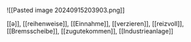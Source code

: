 ![[Pasted image 20240915203903.png]]

[[ə]], [[reihenweise]], [[Einnahme]], [[verzieren]], [[reizvoll]], [[Bremsscheibe]], [[zugutekommen]], [[Industrieanlage]]
